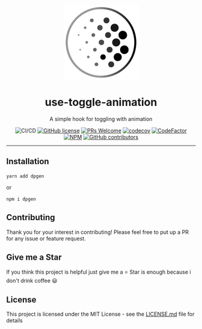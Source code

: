 <div align="center">
<p align="center">
    <img src="./images/logo.png"/>
</p>
<h1 align="center">use-toggle-animation</h1>
<p align="center">A simple hook for toggling with animation</p>

![CI/CD](https://github.com/M0rteza-M/use-toggle-animation/actions/workflows/build.yml/badge.svg)
[![GitHub license](https://img.shields.io/badge/license-MIT-blue.svg)](https://github.com/M0rteza-M/use-toggle-animation/blob/master/LICENSE)
[![PRs Welcome](https://img.shields.io/badge/PRs-welcome-orange.svg)](https://github.com/M0rteza-M/use-toggle-animation/compare)
[![codecov](https://codecov.io/gh/M0rteza-M/use-toggle-animation/branch/master/graph/badge.svg)](https://codecov.io/gh/M0rteza-M/use-toggle-animation) [![CodeFactor](https://www.codefactor.io/repository/github/M0rteza-M/use-toggle-animation/badge)](https://www.codefactor.io/repository/github/M0rteza-M/use-toggle-animation)
[![NPM](https://img.shields.io/npm/v/use-toggle-animation.svg)](https://www.npmjs.com/package/use-toggle-animation)
[![GitHub contributors](https://img.shields.io/github/contributors/M0rteza-M/use-toggle-animation.svg)](https://GitHub.com/M0rteza-M/use-toggle-animation/contributors/)

</div>
<hr />

## Installation
```
yarn add dpgen
```
or
```
npm i dpgen
```

## Contributing

Thank you for your interest in contributing! Please feel free to put up a PR for any issue or feature request.

## Give me a Star

If you think this project is helpful just give me a ⭐️ Star is enough because i don't drink coffee 😃

## License

This project is licensed under the MIT License - see the [LICENSE.md](https://github.com/M0rteza-M/use-toggle-animation/blob/master/LICENSE) file for details